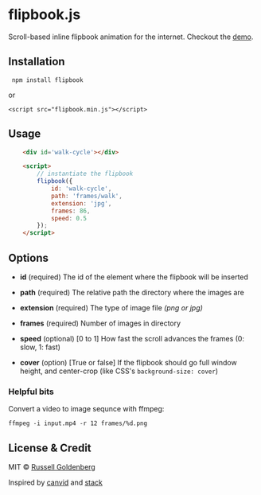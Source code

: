 # flipbook.js

Scroll-based inline flipbook animation for the internet. Checkout the [demo](https://russellgoldenberg.github.io/flipbook.js).


## Installation

``` npm install flipbook```

or 

``` <script src="flipbook.min.js"></script> ```



## Usage

``` html
	<div id='walk-cycle'></div>

	<script>
		// instantiate the flipbook
		flipbook({
			id: 'walk-cycle',
			path: 'frames/walk',
			extension: 'jpg',
			frames: 86,
			speed: 0.5
		});
	</script>
```

## Options
* **id** (required)
	The id of the element where the flipbook will be inserted

* **path** (required)
	The relative path the directory where the images are

* **extension** (required)
	The type of image file *(png or jpg)*

* **frames** (required)
	Number of images in directory

* **speed** (optional)
	[0 to 1] How fast the scroll advances the frames (0: slow, 1: fast)

* **cover** (option)
	[True or false] If the flipbook should go full window height, and center-crop (like CSS's `background-size: cover`)


### Helpful bits
Convert a video to image sequnce with ffmpeg:

```ffmpeg -i input.mp4 -r 12 frames/%d.png ```


## License & Credit

MIT © [Russell Goldenberg](http://russellgoldenberg.com)

Inspired by [canvid](https://github.com/gka/canvid/blob/master/canvid.js) and [stack](https://github.com/mbostock/stack)
